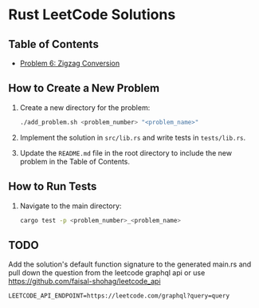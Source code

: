 # Rust LeetCode Solutions

## Table of Contents
- [Problem 6: Zigzag Conversion](problem_6_Zigzag-Conversion/README.md)

## How to Create a New Problem

1. Create a new directory for the problem:
    ```sh
    ./add_problem.sh <problem_number> "<problem_name>"
    ```


3. Implement the solution in `src/lib.rs` and write tests in `tests/lib.rs`.

4. Update the `README.md` file in the root directory to include the new problem in the Table of Contents.

## How to Run Tests

1. Navigate to the main directory:
    ```sh
    cargo test -p <problem_number>_<problem_name>
    ```

## TODO
Add the solution's default function signature to the generated main.rs and pull down the question from the leetcode graphql api
or use https://github.com/faisal-shohag/leetcode_api
```
LEETCODE_API_ENDPOINT=https://leetcode.com/graphql?query=query
```

